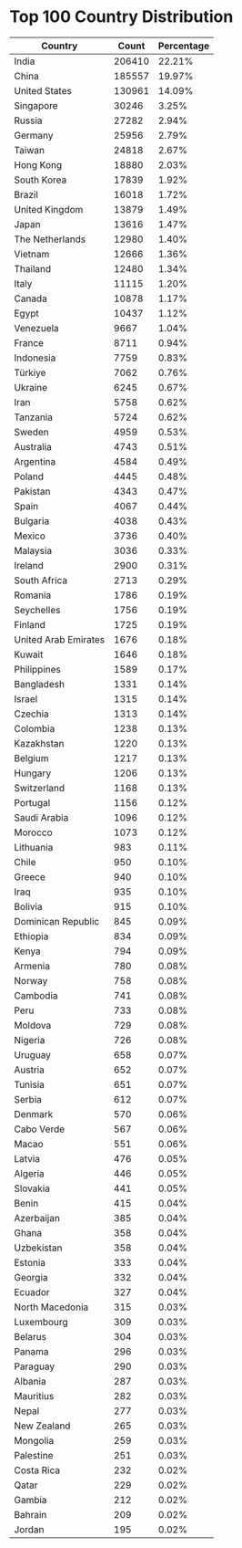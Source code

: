 # Top 100 Country Distribution
| Country | Count | Percentage |
|----|----|----|
| India | 206410 | 22.21% |
| China | 185557 | 19.97% |
| United States | 130961 | 14.09% |
| Singapore | 30246 | 3.25% |
| Russia | 27282 | 2.94% |
| Germany | 25956 | 2.79% |
| Taiwan | 24818 | 2.67% |
| Hong Kong | 18880 | 2.03% |
| South Korea | 17839 | 1.92% |
| Brazil | 16018 | 1.72% |
| United Kingdom | 13879 | 1.49% |
| Japan | 13616 | 1.47% |
| The Netherlands | 12980 | 1.40% |
| Vietnam | 12666 | 1.36% |
| Thailand | 12480 | 1.34% |
| Italy | 11115 | 1.20% |
| Canada | 10878 | 1.17% |
| Egypt | 10437 | 1.12% |
| Venezuela | 9667 | 1.04% |
| France | 8711 | 0.94% |
| Indonesia | 7759 | 0.83% |
| Türkiye | 7062 | 0.76% |
| Ukraine | 6245 | 0.67% |
| Iran | 5758 | 0.62% |
| Tanzania | 5724 | 0.62% |
| Sweden | 4959 | 0.53% |
| Australia | 4743 | 0.51% |
| Argentina | 4584 | 0.49% |
| Poland | 4445 | 0.48% |
| Pakistan | 4343 | 0.47% |
| Spain | 4067 | 0.44% |
| Bulgaria | 4038 | 0.43% |
| Mexico | 3736 | 0.40% |
| Malaysia | 3036 | 0.33% |
| Ireland | 2900 | 0.31% |
| South Africa | 2713 | 0.29% |
| Romania | 1786 | 0.19% |
| Seychelles | 1756 | 0.19% |
| Finland | 1725 | 0.19% |
| United Arab Emirates | 1676 | 0.18% |
| Kuwait | 1646 | 0.18% |
| Philippines | 1589 | 0.17% |
| Bangladesh | 1331 | 0.14% |
| Israel | 1315 | 0.14% |
| Czechia | 1313 | 0.14% |
| Colombia | 1238 | 0.13% |
| Kazakhstan | 1220 | 0.13% |
| Belgium | 1217 | 0.13% |
| Hungary | 1206 | 0.13% |
| Switzerland | 1168 | 0.13% |
| Portugal | 1156 | 0.12% |
| Saudi Arabia | 1096 | 0.12% |
| Morocco | 1073 | 0.12% |
| Lithuania | 983 | 0.11% |
| Chile | 950 | 0.10% |
| Greece | 940 | 0.10% |
| Iraq | 935 | 0.10% |
| Bolivia | 915 | 0.10% |
| Dominican Republic | 845 | 0.09% |
| Ethiopia | 834 | 0.09% |
| Kenya | 794 | 0.09% |
| Armenia | 780 | 0.08% |
| Norway | 758 | 0.08% |
| Cambodia | 741 | 0.08% |
| Peru | 733 | 0.08% |
| Moldova | 729 | 0.08% |
| Nigeria | 726 | 0.08% |
| Uruguay | 658 | 0.07% |
| Austria | 652 | 0.07% |
| Tunisia | 651 | 0.07% |
| Serbia | 612 | 0.07% |
| Denmark | 570 | 0.06% |
| Cabo Verde | 567 | 0.06% |
| Macao | 551 | 0.06% |
| Latvia | 476 | 0.05% |
| Algeria | 446 | 0.05% |
| Slovakia | 441 | 0.05% |
| Benin | 415 | 0.04% |
| Azerbaijan | 385 | 0.04% |
| Ghana | 358 | 0.04% |
| Uzbekistan | 358 | 0.04% |
| Estonia | 333 | 0.04% |
| Georgia | 332 | 0.04% |
| Ecuador | 327 | 0.04% |
| North Macedonia | 315 | 0.03% |
| Luxembourg | 309 | 0.03% |
| Belarus | 304 | 0.03% |
| Panama | 296 | 0.03% |
| Paraguay | 290 | 0.03% |
| Albania | 287 | 0.03% |
| Mauritius | 282 | 0.03% |
| Nepal | 277 | 0.03% |
| New Zealand | 265 | 0.03% |
| Mongolia | 259 | 0.03% |
| Palestine | 251 | 0.03% |
| Costa Rica | 232 | 0.02% |
| Qatar | 229 | 0.02% |
| Gambia | 212 | 0.02% |
| Bahrain | 209 | 0.02% |
| Jordan | 195 | 0.02% |
